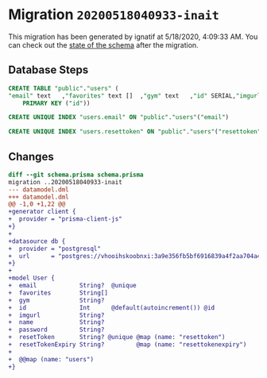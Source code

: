 # Migration `20200518040933-inait`

This migration has been generated by ignatif at 5/18/2020, 4:09:33 AM.
You can check out the [state of the schema](./schema.prisma) after the migration.

## Database Steps

```sql
CREATE TABLE "public"."users" (
"email" text   ,"favorites" text []  ,"gym" text   ,"id" SERIAL,"imgurl" text   ,"name" text   ,"password" text   ,"resettoken" text   ,"resettokenexpiry" text   ,
    PRIMARY KEY ("id"))

CREATE UNIQUE INDEX "users.email" ON "public"."users"("email")

CREATE UNIQUE INDEX "users.resettoken" ON "public"."users"("resettoken")
```

## Changes

```diff
diff --git schema.prisma schema.prisma
migration ..20200518040933-inait
--- datamodel.dml
+++ datamodel.dml
@@ -1,0 +1,22 @@
+generator client {
+  provider = "prisma-client-js"
+}
+
+datasource db {
+  provider = "postgresql"
+  url      = "postgres://vhooihskoobnxi:3a9e356fb5bf6916839a4f2aa704a43829b9b6381d5d53b28335dc4895cb5113@ec2-54-88-130-244.compute-1.amazonaws.com:5432/d5hremgpq4o1og"
+}
+
+model User {
+  email            String?  @unique
+  favorites        String[]
+  gym              String?
+  id               Int      @default(autoincrement()) @id
+  imgurl           String?
+  name             String?
+  password         String?
+  resetToken       String? @unique @map (name: "resettoken")
+  resetTokenExpiry String?         @map (name: "resettokenexpiry")
+
+  @@map (name: "users")
+}
```


